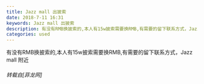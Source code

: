 ```yaml
---
title: Jazz mall 出披索
date: 2018-7-11 16:31
keywords: Jazz mall 出披索
description: 有没有RMB换披索的,本人有15w披索需要换RMB,有需要的留下联系方式，Jazz mall 附近
categories: used
---
```

<td class="t_f" id="postmessage_1502316">

有没有RMB换披索的,本人有15w披索需要换RMB,有需要的留下联系方式，Jazz mall 附近</td>
###### 转载自[菲龙网]
